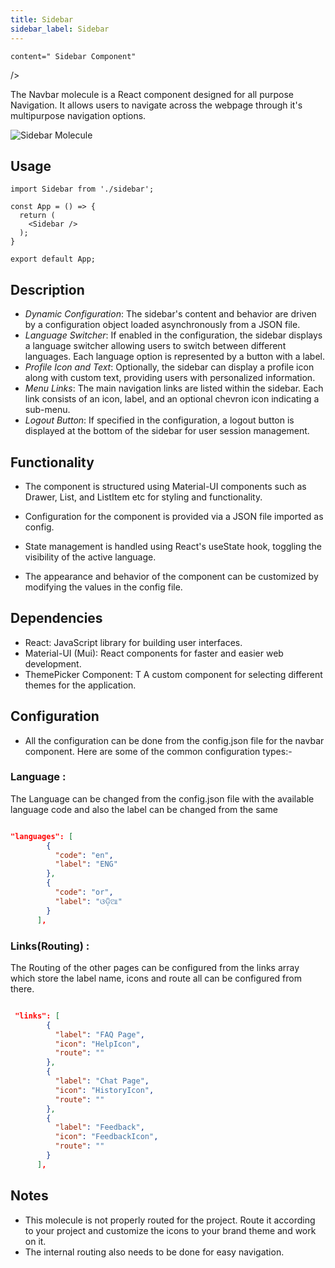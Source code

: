 ```yaml
---
title: Sidebar
sidebar_label: Sidebar
---
```



<head>
  <title> Sidebar </title>
  <meta
   
    content=" Sidebar Component"
  />
</head>

The Navbar molecule is a React component designed for  all purpose Navigation. It allows users to  navigate across the webpage through it's multipurpose navigation options.

<img src="/img/molecules/sidebar.png" alt=" Sidebar Molecule" />



## Usage
```
import Sidebar from './sidebar';

const App = () => {
  return (
    <Sidebar />
  );
}

export default App;
```

 

## Description

- *Dynamic Configuration*: The sidebar's content and behavior are driven by a configuration object loaded asynchronously from a JSON file.
- *Language Switcher*: If enabled in the configuration, the sidebar displays a language switcher allowing users to switch between different languages. Each language option is represented by a button with a label.
- *Profile Icon and Text*: Optionally, the sidebar can display a profile icon along with custom text, providing users with personalized information.
- *Menu Links*: The main navigation links are listed within the sidebar. Each link consists of an icon, label, and an optional chevron icon indicating a sub-menu.
- *Logout Button*: If specified in the configuration, a logout button is displayed at the bottom of the sidebar for user session management.


 
 

## Functionality

- The component is structured using Material-UI components such as Drawer, List, and ListItem etc for styling and functionality.

- Configuration for the component is provided via a JSON file imported as config.

- State management is handled using React's useState hook, toggling the visibility of the active language.

- The appearance and behavior of the component can be customized by modifying the values in the config file.



 

## Dependencies
- React: JavaScript library for building user interfaces.
- Material-UI (Mui): React components for faster and easier web development.
- ThemePicker Component: T A custom component for selecting different themes for the application.  
 

## Configuration
-  All the configuration can be done from the config.json file for the navbar component. Here are some of the common configuration types:-

 ###   Language :
The Language can be changed from the config.json file with the available language code and also the label can be changed from the same

```json

"languages": [
        {
          "code": "en",
          "label": "ENG"
        },
        {
          "code": "or",
          "label": "ଓଡ଼ିଆ"
        }
      ],
```


 ###   Links(Routing) :
The Routing of the other pages can be configured from the links array which store the label name, icons and route all can be configured from there.

```json

 "links": [
        {
          "label": "FAQ Page",
          "icon": "HelpIcon",
          "route": ""
        },
        {
          "label": "Chat Page",
          "icon": "HistoryIcon",
          "route": ""
        },
        {
          "label": "Feedback",
          "icon": "FeedbackIcon",
          "route": ""
        }
      ],
```
 
 
 
 

 


## Notes
 - This molecule is not properly routed for the project. Route it according to your project and customize the icons to your brand theme and work on it. 
 - The internal routing also needs to be done for easy navigation.